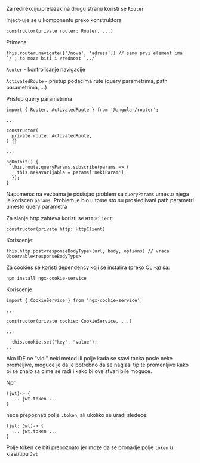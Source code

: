 Za redirekciju/prelazak na drugu stranu koristi se `Router`

Inject-uje se u komponentu preko konstruktora
```
constructor(private router: Router, ...)
```

Primena
```
this.router.navigate(['/nova', 'adresa']) // samo prvi element ima `/`; to moze biti i vrednost `../`
```


`Router` - kontrolisanje navigacije

`ActivatedRoute` - pristup podacima rute (query parametrima, path parametrima, ...)


Pristup query parametrima
```
import { Router, ActivatedRoute } from '@angular/router';

...

constructor(
  private route: ActivatedRoute,
) {}

...

ngOnInit() {
  this.route.queryParams.subscribe(params => {
    this.nekaVarijabla = params['nekiParam'];
  });
}
```

Napomena: na vezbama je postojao problem sa `queryParams` umesto njega je koriscen `params`.
          Problem je bio u tome sto su prosledjivani path parametri umesto query parametra


Za slanje http zahteva koristi se `HttpClient`:
```
constructor(private http: HttpClient)
```

Koriscenje:
```
this.http.post<responseBodyType>(url, body, options) // vraca Observable<responseBodyType>
```


Za cookies se koristi dependency koji se instalira (preko CLI-a) sa:
```
npm install ngx-cookie-service
```


Koriscenje:
```
import { CookieService } from 'ngx-cookie-service';

...

constructor(private cookie: CookieService, ...)

...

  this.cookie.set("key", "value");
...
```


Ako IDE ne "vidi" neki metod ili polje kada se stavi tacka posle neke promeljive,
moguce je da je potrebno da se naglasi tip te promenljive kako bi se znalo sa cime
se radi i kako bi ove stvari bile moguce.

Npr. 
```
(jwt)-> {
  ... jwt.token ...
}
```

nece prepoznati polje `.token`, ali ukoliko se uradi sledece: 
```
(jwt: Jwt)-> {
  ... jwt.token ...
}
```

Polje token ce biti prepoznato jer moze da se pronadje polje `token` u klasi/tipu `Jwt`
